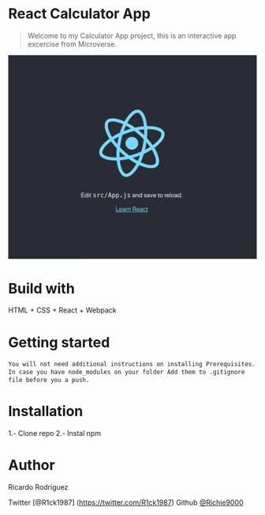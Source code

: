 # React Calculator App

> Welcome to my Calculator App project, this is an interactive app excercise from Microverse.

![screenshot](./screenshot.png)

# Build with

HTML + CSS + React + Webpack

# Getting started

    You will not need additional instructions on installing Prerequisites.
    In case you have node_modules on your folder Add them to .gitignore file before you a push.

# Installation

1.- Clone repo
2.- Instal npm

# Author

Ricardo Rodriguez

Twitter [@R1ck1987] (https://twitter.com/R1ck1987)
Github [@Richie9000](https://github.com/Richie9000)
